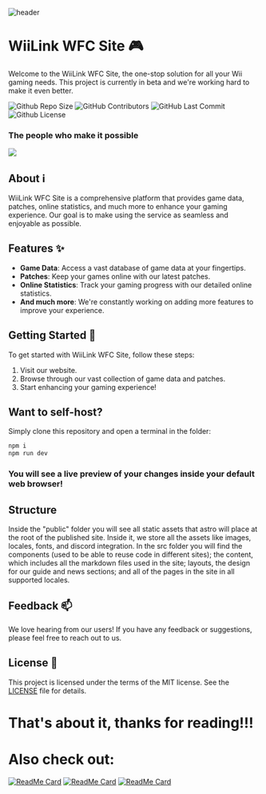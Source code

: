 ![header](https://capsule-render.vercel.app/api?type=waving&color=auto&height=200&section=header&text=wfc.wiilink24.com&fontSize=90&animation=fadeIn)

# WiiLink WFC Site :video_game:

Welcome to the WiiLink WFC Site, the one-stop solution for all your Wii gaming needs. This project is currently in beta and we're working hard to make it even better.

<img alt="Github Repo Size" src="https://img.shields.io/badge/repo_size-240_MB-blue" /> <img alt="GitHub Contributors" src="https://img.shields.io/github/contributors/Humanoidear/WiiLink-WFC" /> <img alt="GitHub Last Commit" src="https://img.shields.io/github/last-commit/Humanoidear/WiiLink-WFC" /> <img alt="Github License" src="https://img.shields.io/github/license/Humanoidear/WiiLink-WFC" />

### The people who make it possible
<a href = "https://github.com/Humanoidear/WiiLink-WFC/graphs/contributors">
  <img src = "https://contrib.rocks/image?repo=Humanoidear/WiiLink-WFC"/>
</a>

## About :information_source:

WiiLink WFC Site is a comprehensive platform that provides game data, patches, online statistics, and much more to enhance your gaming experience. Our goal is to make using the service as seamless and enjoyable as possible.

## Features :sparkles:

- **Game Data**: Access a vast database of game data at your fingertips.
- **Patches**: Keep your games online with our latest patches.
- **Online Statistics**: Track your gaming progress with our detailed online statistics.
- **And much more**: We're constantly working on adding more features to improve your experience.

## Getting Started :rocket:

To get started with WiiLink WFC Site, follow these steps:

1. Visit our website.
2. Browse through our vast collection of game data and patches.
3. Start enhancing your gaming experience!

## Want to self-host?
Simply clone this repository and open a terminal in the folder:

```sh
npm i
npm run dev
```


### You will see a live preview of your changes inside your default web browser!


## Structure
Inside the "public" folder you will see all static assets that astro will place at the root of the published site.
Inside it, we store all the assets like images, locales, fonts, and discord integration.
In the src folder you will find the components (used to be able to reuse code in different sites); the content, which includes all the markdown files used in the site; layouts, the design for our guide and news sections; and all of the pages in the site in all supported locales.


## Feedback :mailbox:

We love hearing from our users! If you have any feedback or suggestions, please feel free to reach out to us.


## License :scroll:

This project is licensed under the terms of the MIT license. See the [LICENSE](LICENSE) file for details.

# That's about it, thanks for reading!!!

# Also check out:
[![ReadMe Card](https://github-readme-stats.vercel.app/api/pin/?username=WiiLink24&repo=food-server)](https://github.com/WiiLink24/food-server)
[![ReadMe Card](https://github-readme-stats.vercel.app/api/pin/?username=WiiLink24&repo=room-server)](https://github.com/WiiLink24/room-server)
[![ReadMe Card](https://github-readme-stats.vercel.app/api/pin/?username=WiiLink24&repo=WiiLink24-Patcher)](https://github.com/WiiLink24/WiiLink24-Patcher)
